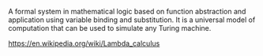 A formal system in mathematical logic based on function abstraction and application using variable binding and substitution. It is a universal model of computation that can be used to simulate any Turing machine.

https://en.wikipedia.org/wiki/Lambda_calculus